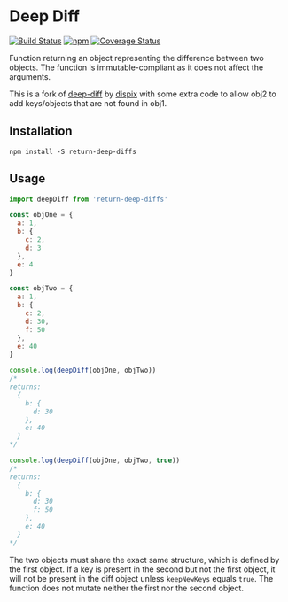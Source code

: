 #  Deep Diff
[![Build Status](https://travis-ci.org/dispix/deep-diff.svg?branch=master)](https://travis-ci.org/dispix/deep-diff) [![npm](https://badge.fury.io/js/return-deep-diff.svg)](https://www.npmjs.com/package/return-deep-diff)
[![Coverage Status](https://coveralls.io/repos/github/dispix/deep-diff/badge.svg?branch=master)](https://coveralls.io/github/dispix/deep-diff?branch=master)

Function returning an object representing the difference between two objects. The function is immutable-compliant as it does not affect the arguments.

This is a fork of [deep-diff](https://github.com/dispix/deep-diff) by [dispix](https://github.com/dispix) with some extra code to allow obj2 to add keys/objects that 
are not found in obj1.

## Installation

```
npm install -S return-deep-diffs
```

## Usage

```js
import deepDiff from 'return-deep-diffs'

const objOne = {
  a: 1,
  b: {
    c: 2,
    d: 3
  },
  e: 4
}

const objTwo = {
  a: 1,
  b: {
    c: 2,
    d: 30,
    f: 50
  },
  e: 40
}

console.log(deepDiff(objOne, objTwo))
/*
returns:
  {
    b: {
      d: 30
    },
    e: 40
  }
*/

console.log(deepDiff(objOne, objTwo, true))
/*
returns:
  {
    b: {
      d: 30
      f: 50
    },
    e: 40
  }
*/
```

The two objects must share the exact same structure, which is defined by the first object. If a key is present in the second but not the first object, it will not be present in the diff object unless `keepNewKeys` equals `true`.
The function does not mutate neither the first nor the second object.
